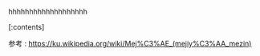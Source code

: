 

hhhhhhhhhhhhhhhhhhh
    
[:contents]

参考 : https://ku.wikipedia.org/wiki/Mej%C3%AE_(mejiy%C3%AA_mezin)



    